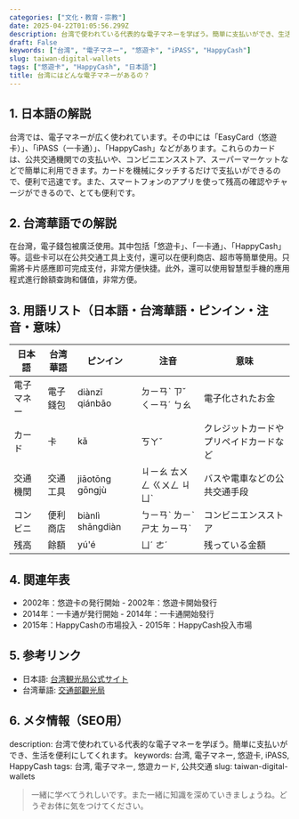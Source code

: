 ```yaml
---
categories: ["文化・教育・宗教"]
date: 2025-04-22T01:05:56.299Z
description: 台湾で使われている代表的な電子マネーを学ぼう。簡単に支払いができ、生活を便利にしてくれます。
draft: False
keywords: ["台湾", "電子マネー", "悠遊卡", "iPASS", "HappyCash"]
slug: taiwan-digital-wallets
tags: ["悠遊卡", "HappyCash", "日本語"]
title: 台湾にはどんな電子マネーがあるの？
---
```




## 1. 日本語の解説  
台湾では、電子マネーが広く使われています。その中には「EasyCard（悠遊卡）」、「iPASS（一卡通）」、「HappyCash」などがあります。これらのカードは、公共交通機関での支払いや、コンビニエンスストア、スーパーマーケットなどで簡単に利用できます。カードを機械にタッチするだけで支払いができるので、便利で迅速です。また、スマートフォンのアプリを使って残高の確認やチャージができるので、とても便利です。

## 2. 台湾華語での解説  
在台灣，電子錢包被廣泛使用。其中包括「悠遊卡」、「一卡通」、「HappyCash」等。這些卡可以在公共交通工具上支付，還可以在便利商店、超市等簡單使用。只需將卡片感應即可完成支付，非常方便快捷。此外，還可以使用智慧型手機的應用程式進行餘額查詢和儲值，非常方便。

## 3. 用語リスト（日本語・台湾華語・ピンイン・注音・意味）  
| 日本語       | 台湾華語    | ピンイン     | 注音       | 意味                             |
|--------------|-------------|--------------|------------|---------------------------------|
| 電子マネー   | 電子錢包    | diànzǐ qiánbāo | ㄉㄧㄢˋ ㄗˇ ㄑㄧㄢˊ ㄅㄠ | 電子化されたお金                 |
| カード       | 卡          | kǎ           | ㄎㄚˇ       | クレジットカードやプリペイドカードなど |
| 交通機関     | 交通工具    | jiāotōng gōngjù | ㄐㄧㄠ ㄊㄨㄥ ㄍㄨㄥ ㄐㄩˋ | バスや電車などの公共交通手段     |
| コンビニ     | 便利商店    | biànlì shāngdiàn | ㄅㄧㄢˋ ㄌㄧˋ ㄕㄤ ㄉㄧㄢˋ | コンビニエンスストア              |
| 残高         | 餘額        | yú'é          | ㄩˊ ㄜˊ      | 残っている金額                   |

## 4. 関連年表  
- 2002年：悠遊卡の発行開始 - 2002年：悠遊卡開始發行  
- 2014年：一卡通が発行開始 - 2014年：一卡通開始發行  
- 2015年：HappyCashの市場投入 - 2015年：HappyCash投入市場  

## 5. 参考リンク  
- 日本語: [台湾観光局公式サイト](https://jp.taiwan.net.tw/)
- 台湾華語: [交通部觀光局](https://www.taiwan.net.tw/)

## 6. メタ情報（SEO用）  
description: 台湾で使われている代表的な電子マネーを学ぼう。簡単に支払いができ、生活を便利にしてくれます。
keywords: 台湾, 電子マネー, 悠遊卡, iPASS, HappyCash
tags: 台湾, 電子マネー, 悠遊カード, 公共交通
slug: taiwan-digital-wallets

> 一緒に学べてうれしいです。また一緒に知識を深めていきましょうね。どうぞお体に気をつけてください。